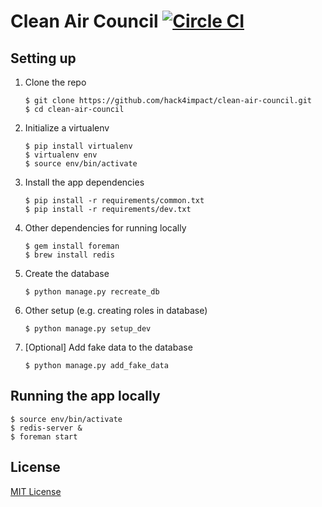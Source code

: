 # Clean Air Council [![Circle CI](https://circleci.com/gh/hack4impact/clean-air-council.svg?style=svg)](https://circleci.com/gh/hack4impact/clean-air-council)

## Setting up

1. Clone the repo

    ```
    $ git clone https://github.com/hack4impact/clean-air-council.git
    $ cd clean-air-council
    ```

2. Initialize a virtualenv

    ```
    $ pip install virtualenv
    $ virtualenv env
    $ source env/bin/activate
    ```

3. Install the app dependencies

    ```
    $ pip install -r requirements/common.txt
    $ pip install -r requirements/dev.txt
    ```

4. Other dependencies for running locally

    ```
    $ gem install foreman
    $ brew install redis
    ```

5. Create the database

    ```
    $ python manage.py recreate_db
    ```

6. Other setup (e.g. creating roles in database)

    ```
    $ python manage.py setup_dev
    ```

7. [Optional] Add fake data to the database

    ```
    $ python manage.py add_fake_data
    ```

## Running the app locally

```
$ source env/bin/activate
$ redis-server &
$ foreman start
```

## License
[MIT License](LICENSE.md)
